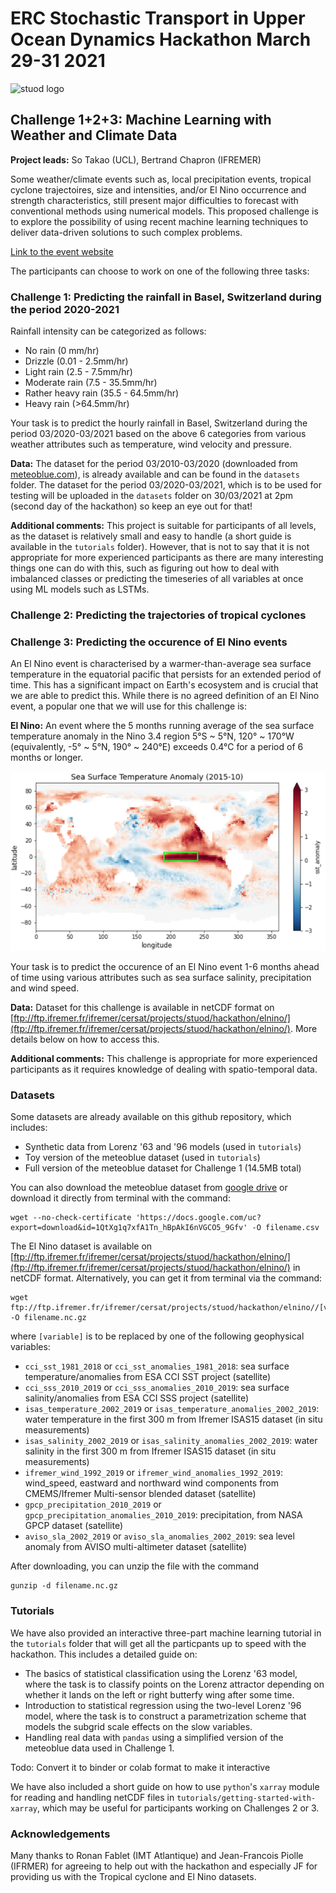 # ERC Stochastic Transport in Upper Ocean Dynamics Hackathon March 29-31 2021
![stuod logo](https://www.imperial.ac.uk/ImageCropToolT4/imageTool/uploaded-images/erc-stuod-logos--tojpeg_1572609986634_x2.jpg)
## Challenge 1+2+3: Machine Learning with Weather and Climate Data

__Project leads:__ So Takao (UCL), Bertrand Chapron (IFREMER)

Some weather/climate events such as, local precipitation events, tropical cyclone trajectoires, size and intensities, and/or El Nino occurrence and strength characteristics, still present major difficulties to forecast with conventional methods using numerical models. This proposed challenge is to explore the possibility of using recent machine learning techniques to deliver data-driven solutions to such complex problems.

[Link to the event website](https://www.imperial.ac.uk/events/129398/stuods-hackathon/)

The participants can choose to work on one of the following three tasks:

### Challenge 1: Predicting the rainfall in Basel, Switzerland during the period 2020-2021
Rainfall intensity can be categorized as follows:

- No rain (0 mm/hr)
- Drizzle (0.01 - 2.5mm/hr)
- Light rain (2.5 - 7.5mm/hr)
- Moderate rain (7.5 - 35.5mm/hr)
- Rather heavy rain (35.5 - 64.5mm/hr)
- Heavy rain (>64.5mm/hr)

Your task is to predict the hourly rainfall in Basel, Switzerland during the period 03/2020-03/2021 based on the above 6 categories from various weather attributes such as temperature, wind velocity and pressure.

__Data:__ The dataset for the period 03/2010-03/2020 (downloaded from [meteoblue.com](https://www.meteoblue.com/en/weather/archive/export/basel_switzerland_2661604?daterange=2019-02-01%20to%202021-03-01&domain=NEMSAUTO&params%5B%5D=temp2m&params%5B%5D=precip&params%5B%5D=relhum2m&min=2020-02-01&max=2021-03-01&utc_offset=1&timeResolution=hourly&temperatureunit=CELSIUS&velocityunit=KILOMETER_PER_HOUR&energyunit=watts&lengthunit=metric&degree_day_type=10%3B30&gddBase=10&gddLimit=30)), is already available and can be found in the `datasets` folder. The dataset for the period 03/2020-03/2021, which is to be used for testing will be uploaded in the `datasets` folder on 30/03/2021 at 2pm (second day of the hackathon) so keep an eye out for that!

__Additional comments:__ This project is suitable for participants of all levels, as the dataset is relatively small and easy to handle (a short guide is available in the `tutorials` folder). However, that is not to say that it is not appropriate for more experienced participants as there are many interesting things one can do with this, such as figuring out how to deal with imbalanced classes or predicting the timeseries of all variables at once using ML models such as LSTMs.

### Challenge 2: Predicting the trajectories of tropical cyclones

### Challenge 3: Predicting the occurence of El Nino events

An El Nino event is characterised by a warmer-than-average sea surface temperature in the equatorial pacific that persists for an extended period of time. This has a significant impact on Earth's ecosystem and is crucial that we are able to predict this. While there is no agreed definition of an El Nino event, a popular one that we will use for this challenge is:

__El Nino:__ An event where the 5 months running average of the sea surface temperature anomaly in the Nino 3.4 region 5°S ~ 5°N, 120° ~ 170°W (equivalently, -5° ~ 5°N, 190° ~ 240°E) exceeds 0.4°C for a period of 6 months or longer.

![el nino](images/nino.png)

Your task is to predict the occurence of an El Nino event 1-6 months ahead of time using various attributes such as sea surface salinity, precipitation and wind speed.

__Data:__ Dataset for this challenge is available in netCDF format on [ftp://ftp.ifremer.fr/ifremer/cersat/projects/stuod/hackathon/elnino/](ftp://ftp.ifremer.fr/ifremer/cersat/projects/stuod/hackathon/elnino/). More details below on how to access this.

__Additional comments:__ This challenge is appropriate for more experienced participants as it requires knowledge of dealing with spatio-temporal data.

### Datasets

Some datasets are already available on this github repository, which includes: 
- Synthetic data from Lorenz '63 and '96 models (used in `tutorials`)
- Toy version of the meteoblue dataset (used in `tutorials`)
- Full version of the meteoblue dataset for Challenge 1 (14.5MB total)

You can also download the meteoblue dataset from [google drive](https://drive.google.com/drive/folders/1qFDy1qPg63MNmrFjiBHMlS4Mz14yzJ-C) or download it directly from terminal with the command:

```
wget --no-check-certificate 'https://docs.google.com/uc?export=download&id=1QtXg1q7xfA1Tn_hBpAkI6nVGCO5_9Gfv' -O filename.csv
```

The El Nino dataset is available on [ftp://ftp.ifremer.fr/ifremer/cersat/projects/stuod/hackathon/elnino/](ftp://ftp.ifremer.fr/ifremer/cersat/projects/stuod/hackathon/elnino/) in netCDF format. Alternatively, you can get it from terminal via the command:

```
wget ftp://ftp.ifremer.fr/ifremer/cersat/projects/stuod/hackathon/elnino//[variable].nc.gz -O filename.nc.gz
```

where `[variable]` is to be replaced by one of the following geophysical variables:
- `cci_sst_1981_2018` or `cci_sst_anomalies_1981_2018`: sea surface temperature/anomalies from ESA CCI SST project (satellite)
- `cci_sss_2010_2019` or `cci_sss_anomalies_2010_2019`:  sea surface salinity/anomalies from ESA CCI SSS project (satellite)
- `isas_temperature_2002_2019` or `isas_temperature_anomalies_2002_2019`: water temperature in the first 300 m from Ifremer ISAS15 dataset (in situ measurements)
- `isas_salinity_2002_2019` or `isas_salinity_anomalies_2002_2019`: water salinity in the first 300 m from Ifremer ISAS15 dataset (in situ measurements)
- `ifremer_wind_1992_2019` or `ifremer_wind_anomalies_1992_2019`: wind_speed, eastward and northward wind components from CMEMS/Ifremer Multi-sensor blended dataset (satellite)
- `gpcp_precipitation_2010_2019` or `gpcp_precipitation_anomalies_2010_2019`: precipitation, from NASA GPCP dataset (satellite)
- `aviso_sla_2002_2019` or `aviso_sla_anomalies_2002_2019`: sea level anomaly from AVISO multi-altimeter dataset (satellite) 

After downloading, you can unzip the file with the command

```
gunzip -d filename.nc.gz
```

### Tutorials

We have also provided an interactive three-part machine learning tutorial in the `tutorials` folder that will get all the particpants up to speed with the hackathon.
This includes a detailed guide on:

- The basics of statistical classification using the Lorenz '63 model, where the task is to classify points on the Lorenz attractor depending on whether it lands on the left or right butterfy wing after some time.
- Introduction to statistical regression using the two-level Lorenz '96 model, where the task is to construct a parametrization scheme that models the subgrid scale effects on the slow variables.
- Handling real data with `pandas` using a simplified version of the meteoblue data used in Challenge 1.

Todo: Convert it to binder or colab format to make it interactive

We have also included a short guide on how to use `python`'s `xarray` module for reading and handling netCDF files in `tutorials/getting-started-with-xarray`, which may be useful for participants working on Challenges 2 or 3.

### Acknowledgements

Many thanks to Ronan Fablet (IMT Atlantique) and Jean-Francois Piolle (IFRMER) for agreeing to help out with the hackathon and especially JF for providing us with the Tropical cyclone and El Nino datasets.
